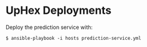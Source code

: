 # UpHex Deployments

Deploy the prediction service with:

```
$ ansible-playbook -i hosts prediction-service.yml
```
